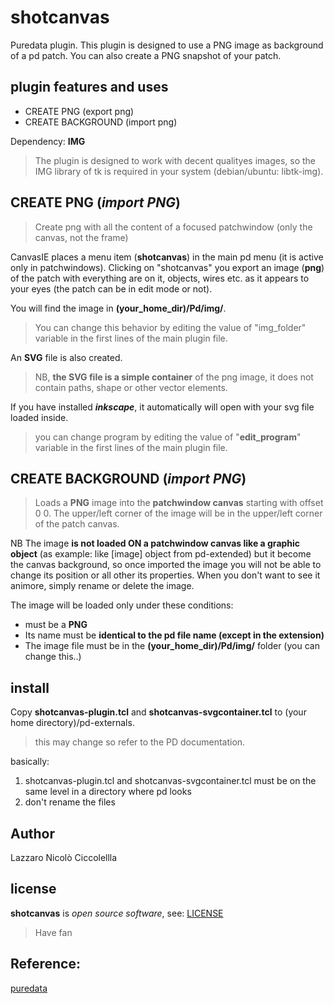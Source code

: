shotcanvas
==========

Puredata plugin. This plugin is designed to use a PNG image as background of a pd patch. You can also create a PNG snapshot of your patch.

plugin features and uses
-----------------
- CREATE PNG (export png)
- CREATE BACKGROUND (import png)

Dependency: **IMG**
> The plugin is designed to work with decent qualityes images, so the IMG library of tk is required in your system (debian/ubuntu: libtk-img).

CREATE PNG (*import PNG*)
-------------------------
> Create png with all the content of a focused patchwindow (only the canvas, not the frame) 

CanvasIE places a menu item (**shotcanvas**) in the main pd menu (it is active only in patchwindows).
Clicking on "shotcanvas" you export an image (**png**) of the patch with everything are on it, objects, wires etc. as it appears to your eyes  (the patch can be in edit mode or not).

You will find the image in **(your_home_dir)/Pd/img/**.
>You can change this behavior by editing the value of "img_folder" variable in the first lines of the main plugin file.

An **SVG** file is also created.
>NB, **the SVG file is a simple container** of the png image, it does not contain paths, shape or other vector elements.

If you have installed ***inkscape***, it automatically will open with your svg file loaded inside.
>you can change program by editing the value of "**edit_program**" variable in the first lines of the main plugin file.

CREATE BACKGROUND (*import PNG*)
------------------------------
>Loads a **PNG** image into the **patchwindow canvas** starting with offset 0 0.
The upper/left corner of the image will be in the upper/left corner of the patch canvas.

NB The image **is not loaded ON a patchwindow canvas like a graphic object** (as example: like [image] object from pd-extended) but it become the canvas background, so once imported the image you will not be able to change its position or all other its properties. When you don't want to see it animore, simply rename or delete the image.

The image will be loaded only under these conditions:
- must be a **PNG**
- Its name must be **identical to the pd file name (except in the extension)**
- The image file must be in the **(your_home_dir)/Pd/img/** folder (you can change this..)

install
-------

Copy **shotcanvas-plugin.tcl** and **shotcanvas-svgcontainer.tcl** to (your home directory)/pd-externals.
> this may change so refer to the PD documentation.

basically:
1) shotcanvas-plugin.tcl and shotcanvas-svgcontainer.tcl must be on the same level in a directory where pd looks
2) don't rename the files

Author
-----
Lazzaro Nicolò Ciccolellla

license
-------
**shotcanvas** is *open source software*, see: [LICENSE](LICENSE)

>Have fan

Reference:
----------
[puredata](https://puredata.info/)

